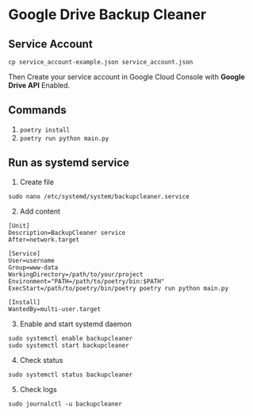 # Google Drive Backup Cleaner

## Service Account
```(bash)
cp service_account-example.json service_account.json
```
Then Create your service account in Google Cloud Console with **Google Drive API** Enabled.

## Commands
1. ```poetry install```
2. ```poetry run python main.py```

## Run as systemd service

1. Create file
```(bash)
sudo nano /etc/systemd/system/backupcleaner.service
```

2. Add content
```(bash)
[Unit]
Description=BackupCleaner service
After=network.target

[Service]
User=username
Group=www-data
WorkingDirectory=/path/to/your/project
Environment="PATH=/path/to/poetry/bin:$PATH"
ExecStart=/path/to/poetry/bin/poetry poetry run python main.py

[Install]
WantedBy=multi-user.target
```

3. Enable and start systemd daemon
```(bash)
sudo systemctl enable backupcleaner
sudo systemctl start backupcleaner
```

4. Check status
```(bash)
sudo systemctl status backupcleaner
```

5. Check logs
```(bash)
sudo journalctl -u backupcleaner
```